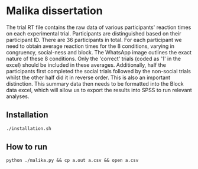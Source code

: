 # Malika dissertation

The trial RT file contains the raw data of various participants' reaction times on each experimental trial. Participants are distinguished based on their participant ID. There are 36 participants in total. For each participant we need to obtain average reaction times for the 8 conditions, varying in congruency, social-ness and block. The WhatsApp image outlines the exact nature of these 8 conditions. Only the 'correct' trials (coded as '1' in the excel) should be included in these averages. Additionally, half the participants first completed the social trials followed by the non-social trials whilst the other half did it in reverse order. This is also an important distinction. This summary data then needs to be formatted into the Block data excel, which will allow us to export the results into SPSS to run relevant analyses.

## Installation
```sh
./installation.sh
```

## How to run
```
python ./malika.py && cp a.out a.csv && open a.csv
```